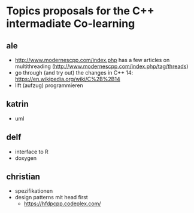 # Topics proposals for the C++ intermadiate Co-learning

## ale

- http://www.modernescpp.com/index.php has a few articles on multithreading (http://www.modernescpp.com/index.php/tag/threads)
- go through (and try out) the changes in C++ 14: https://en.wikipedia.org/wiki/C%2B%2B14
- lift (aufzug) programmieren

## katrin

- uml


## delf

- interface to R
- doxygen

## christian

- spezifikationen
- design patterns mit head first
  - https://hfdpcpp.codeplex.com/
